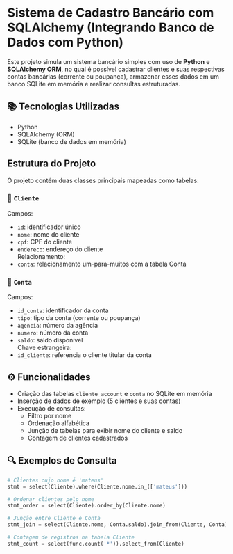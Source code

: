 # Sistema de Cadastro Bancário com SQLAlchemy (Integrando Banco de Dados com Python)

Este projeto simula um sistema bancário simples com uso de **Python** e **SQLAlchemy ORM**, no qual é possível cadastrar clientes e suas respectivas contas bancárias (corrente ou poupança), armazenar esses dados em um banco SQLite em memória e realizar consultas estruturadas.

## 📚 Tecnologias Utilizadas

- Python  
- SQLAlchemy (ORM)
- SQLite (banco de dados em memória)

## Estrutura do Projeto

O projeto contém duas classes principais mapeadas como tabelas:

### 🔹 `Cliente`

Campos:
- `id`: identificador único
- `nome`: nome do cliente
- `cpf`: CPF do cliente
- `endereco`: endereço do cliente  
Relacionamento:
- `conta`: relacionamento um-para-muitos com a tabela Conta

### 🔹 `Conta`

Campos:
- `id_conta`: identificador da conta
- `tipo`: tipo da conta (corrente ou poupança)
- `agencia`: número da agência
- `numero`: número da conta
- `saldo`: saldo disponível  
Chave estrangeira:
- `id_cliente`: referencia o cliente titular da conta

## ⚙️ Funcionalidades

- Criação das tabelas `cliente_account` e `conta` no SQLite em memória
- Inserção de dados de exemplo (5 clientes e suas contas)
- Execução de consultas:
  - Filtro por nome
  - Ordenação alfabética
  - Junção de tabelas para exibir nome do cliente e saldo
  - Contagem de clientes cadastrados

## 🔍 Exemplos de Consulta

```python
# Clientes cujo nome é 'mateus'
stmt = select(Cliente).where(Cliente.nome.in_(['mateus']))

# Ordenar clientes pelo nome
stmt_order = select(Cliente).order_by(Cliente.nome)

# Junção entre Cliente e Conta
stmt_join = select(Cliente.nome, Conta.saldo).join_from(Cliente, Conta)

# Contagem de registros na tabela Cliente
stmt_count = select(func.count('*')).select_from(Cliente)
